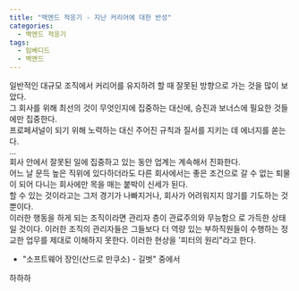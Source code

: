 ```yaml
---
title: "백엔드 적응기 - 지난 커리어에 대한 반성"
categories:
  - 백엔드 적응기
tags:
  - 임베디드
  - 백엔드
---
```




>
일반적인 대규모 조직에서 커리어를 유지하려 할 때 잘못된
방향으로 가는 것을 많이 보았다.  
그 회사를 위해 최선의 것이 무엇인지에 집중하는 대신에, 승진과 보너스에 필요한 것들에만 집중한다.  
프로페셔널이 되기 위해 노력하는 대신 주어진 규칙과 질서를 지키는 데 에너지를 쏟는다.  
...  
회사 안에서 잘못된 일에 집중하고 있는 동안 업계는 계속해서 진화한다.  
어느 날 문득 높은 직위에 있다하더라도 다른 회사에서는 좋은 조건으로 갈 수 없는 퇴물이 되어 다니는 회사에만 목을 매는 붙박이 신세가 된다.  
할 수 있는 것이라고는 그저 경기가 나빠지거나, 회사가 어려워지지 않기를 기도하는 것뿐이다.  
이러한 행동을 하게 되는 조직이라면 관리자 층이 관료주의와 무능함으
로 가득한 상태일 것이다. 이러한 조직의 관리자들은 그들보다 더 역량 있는 부하직원들이 수행하는 정교한 업무를 제대로 이해하지 못한다. 이러한 현상을 '피터의 원리"라고 한다.  


  
- "소프트웨어 장인(산드로 만쿠소) - 길벗" 중에서


하하하
